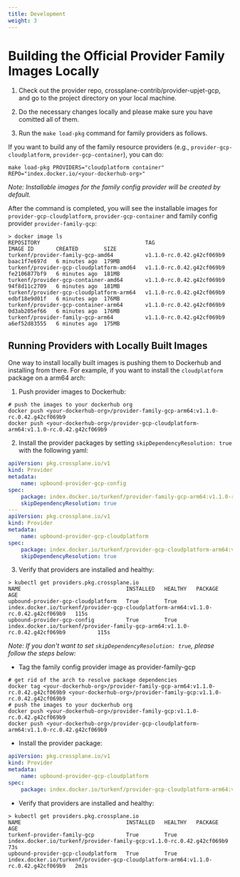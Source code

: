 ```yaml
---
title: Development
weight: 3
---
```


# Building the Official Provider Family Images Locally

1. Check out the provider repo, crossplane-contrib/provider-upjet-gcp, and go to the project
directory on your local machine.

2. Do the necessary changes locally and please make sure you have comitted all of them.

3. Run the `make load-pkg` command for family providers as follows.

If you want to build any of the family resource providers (e.g., `provider-gcp-cloudplatform`, `provider-gcp-container`),  you can do:

```shell
make load-pkg PROVIDERS="cloudplatform container" REPO="index.docker.io/<your-dockerhub-org>"
```
*Note: Installable images for the family config provider will be created by default.*

After the command is completed, you will see the installable images for `provider-gcp-cloudplatform`, `provider-gcp-container`
and family config provider `provider-family-gcp`:

```shell
> docker image ls
REPOSITORY                                 TAG                         IMAGE ID       CREATED        SIZE
turkenf/provider-family-gcp-amd64          v1.1.0-rc.0.42.g42cf069b9   baac1f7e697d   6 minutes ago  179MB
turkenf/provider-gcp-cloudplatform-amd64   v1.1.0-rc.0.42.g42cf069b9   fe2106877bf9   6 minutes ago  181MB
turkenf/provider-gcp-container-amd64       v1.1.0-rc.0.42.g42cf069b9   94f8d11c2709   6 minutes ago  181MB
turkenf/provider-gcp-cloudplatform-arm64   v1.1.0-rc.0.42.g42cf069b9   edbf18e9d01f   6 minutes ago  176MB
turkenf/provider-gcp-container-arm64       v1.1.0-rc.0.42.g42cf069b9   0d3ab205ef66   6 minutes ago  176MB
turkenf/provider-family-gcp-arm64          v1.1.0-rc.0.42.g42cf069b9   a6ef52d83555   6 minutes ago  175MB
```

## Running Providers with Locally Built Images

One way to install locally built images is pushing them to Dockerhub and installing from there. For example, if you want to 
install the `cloudplatform` package on a arm64 arch:

1. Push provider images to Dockerhub:

```shell
# push the images to your dockerhub org
docker push <your-dockerhub-org>/provider-family-gcp-arm64:v1.1.0-rc.0.42.g42cf069b9
docker push <your-dockerhub-org>/provider-gcp-cloudplatform-arm64:v1.1.0-rc.0.42.g42cf069b9
```

2. Install the provider packages by setting `skipDependencyResolution: true` with the following yaml:

```yaml
apiVersion: pkg.crossplane.io/v1
kind: Provider
metadata:
    name: upbound-provider-gcp-config
spec:
    package: index.docker.io/turkenf/provider-family-gcp-arm64:v1.1.0-rc.0.42.g42cf069b9
    skipDependencyResolution: true
---
apiVersion: pkg.crossplane.io/v1
kind: Provider
metadata:
    name: upbound-provider-gcp-cloudplatform
spec:
    package: index.docker.io/turkenf/provider-gcp-cloudplatform-arm64:v1.1.0-rc.0.42.g42cf069b9
    skipDependencyResolution: true
```

3. Verify that providers are installed and healthy:

```shell
> kubectl get providers.pkg.crossplane.io
NAME                                 INSTALLED   HEALTHY   PACKAGE                                                                              AGE
upbound-provider-gcp-cloudplatform   True        True      index.docker.io/turkenf/provider-gcp-cloudplatform-arm64:v1.1.0-rc.0.42.g42cf069b9   115s
upbound-provider-gcp-config          True        True      index.docker.io/turkenf/provider-family-gcp-arm64:v1.1.0-rc.0.42.g42cf069b9          115s
```

*Note: If you don't want to set `skipDependencyResolution: true`, please follow the steps below:*

- Tag the family config provider image as provider-family-gcp

```shell
# get rid of the arch to resolve package dependencies 
docker tag <your-dockerhub-org>/provider-family-gcp-arm64:v1.1.0-rc.0.42.g42cf069b9 <your-dockerhub-org>/provider-family-gcp:v1.1.0-rc.0.42.g42cf069b9
# push the images to your dockerhub org
docker push <your-dockerhub-org>/provider-family-gcp:v1.1.0-rc.0.42.g42cf069b9
docker push <your-dockerhub-org>/provider-gcp-cloudplatform-arm64:v1.1.0-rc.0.42.g42cf069b9
```

- Install the provider package:

```yaml
apiVersion: pkg.crossplane.io/v1
kind: Provider
metadata:
    name: upbound-provider-gcp-cloudplatform
spec:
    package: index.docker.io/turkenf/provider-gcp-cloudplatform-arm64:v1.1.0-rc.0.42.g42cf069b9
```

- Verify that providers are installed and healthy:

```shell
> kubectl get providers.pkg.crossplane.io
NAME                                 INSTALLED   HEALTHY   PACKAGE                                                                              AGE
turkenf-provider-family-gcp          True        True      index.docker.io/turkenf/provider-family-gcp:v1.1.0-rc.0.42.g42cf069b9                73s
upbound-provider-gcp-cloudplatform   True        True      index.docker.io/turkenf/provider-gcp-cloudplatform-arm64:v1.1.0-rc.0.42.g42cf069b9   2m1s
```